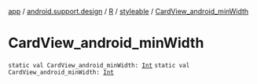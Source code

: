 [app](../../../index.md) / [android.support.design](../../index.md) / [R](../index.md) / [styleable](index.md) / [CardView_android_minWidth](./-card-view_android_min-width.md)

# CardView_android_minWidth

`static val CardView_android_minWidth: `[`Int`](https://kotlinlang.org/api/latest/jvm/stdlib/kotlin/-int/index.html)
`static val CardView_android_minWidth: `[`Int`](https://kotlinlang.org/api/latest/jvm/stdlib/kotlin/-int/index.html)